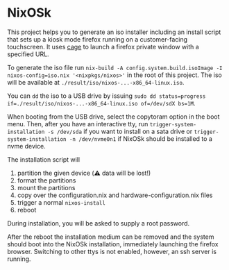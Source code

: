 # NixOSk

This project helps you to generate an iso installer including an install script that sets up a kiosk mode firefox running on a customer-facing touchscreen.
It uses [cage](https://github.com/Hjdskes/cage) to launch a firefox private window with a specified URL.

To generate the iso file run `nix-build -A config.system.build.isoImage -I nixos-config=iso.nix '<nixpkgs/nixos>'` in the root of this project.
The iso will be available at `./result/iso/nixos-...-x86_64-linux.iso`.

You can `dd` the iso to a USB drive by issuing `sudo dd status=progress if=./result/iso/nixos-...-x86_64-linux.iso of=/dev/sdX bs=1M`.

When booting from the USB drive, select the copytoram option in the boot menu.
Then, after you have an interactive tty, run `trigger-system-installation -s /dev/sda` if you want to install on a sata drive or `trigger-system-installation -n /dev/nvme0n1` if NixOSk should be installed to a nvme device.

The installation script will
1. partition the given device (:warning: data will be lost!)
2. format the partitions
4. mount the partitions
5. copy over the configuration.nix and hardware-configuration.nix files
5. trigger a normal `nixos-install`
6. reboot

During installation, you will be asked to supply a root password.

After the reboot the installation medium can be removed and the system should boot into the NixOSk installation, immediately launching the firefox browser.
Switching to other ttys is not enabled, however, an ssh server is running.
